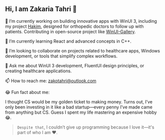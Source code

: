 ## Hi, I am Zakaria Tahri 👋

🔭 I’m currently working on building innovative apps with WinUI 3, including my project [Hakim](https://github.com/Zakariathr22/Hakim), designed for orthopedic doctors to follow up with patients. Contributing in open-source project like [WinUI-Gallery](https://github.com/microsoft/WinUI-Gallery).

🌱 I’m currently learning React and advanced concepts in C++.

👯 I’m looking to collaborate on projects related to healthcare apps, Windows development, or tools that simplify complex workflows.

💬 Ask me about WinUI 3 development, FluentUI design principles, or creating healthcare applications.  

📫 How to reach me: zakotahri@outlook.com

😂 Fun fact about me:

I thought CS would be my golden ticket to making money. Turns out, I’ve only been investing in it like a bad startup—every penny I’ve made came from anything but CS. Guess I spent my life mastering an expensive hobby 😂.
> `Despite that`, I couldn’t give up programming because I love it—it's part of who I am ❤️.

